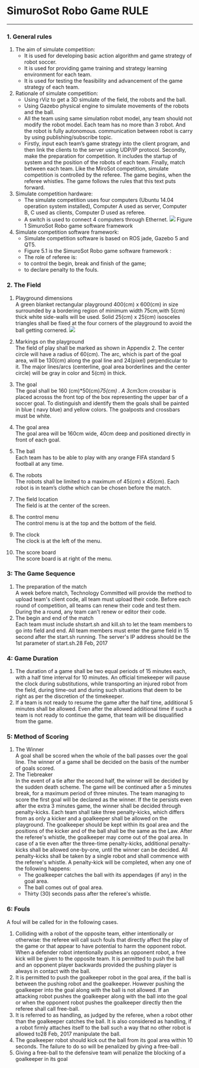 # SimuroSot Robo Game RULE
----------
### 1. General rules

1. The aim of simulate competition:
    - It is used for developing basic action algorithm and game strategy of robot soccer.
    - It is used for providing game training and strategy learning environment for each team.
    - It is used for testing the feasibility and advancement of the game strategy of each team.
2. Rationale of simulate competition:
    - Using rViz to get a 3D simulate of the field, the robots and the ball.
    - Using Gazebo physical engine to simulate movements of the robots and the ball.
    - All the team using same simulation robot model, any team should not modify the robot model. Each team has no
more than 3 robot. And the robot is fully autonomous. communication between robot is carry by using
publishing/subscribe topic.
    - Firstly, input each team’s game strategy into the client program, and then link the clients to the server using
UDP/IP protocol. Secondly, make the preparation for competition. It includes the startup of system and the position
of the robots of each team. Finally, match between each team. Like the MiroSot competition, simulate competition is
controlled by the referee. The game begins, when the referee whistles. The game follows the rules that this text puts
forward.
3. Simulate competition hardware:
    - The simulate competition uses four computers (Ubuntu 14.04 operation system installed), Computer A used as
server, Computer B, C used as clients, Computer D used as referee.
    - A switch is used to connect 4 computers through Ethernet.
![](https://github.com/cao-yan/rules/blob/master/SimuroSot/image/1.png)  Figure 1 SimuroSot Robo game software framework
4. Simulate competition software framework:
    - Simulate competition software is based on ROS jade, Gazebo 5 and QT5.
    - Figure 5.1 is the SimuroSot Robo game software framework :
    - The role of referee is:
    - to control the begin, break and finish of the game;
    - to declare penalty to the fouls.

### 2. The Field
1. Playground dimensions   
A green blanket rectangular playground 400(cm) x 600(cm) in size surrounded by a bordering region of minimum width 75cm,with 5(cm) thick white side-walls will be used. Solid 25(cm) x 25(cm) isosceles triangles shall be fixed at the four corners of the playground to avoid the ball getting cornered.
![](https://github.com/cao-yan/rules/blob/master/SimuroSot/image/2.png) 

2. Markings on the playground  
The field of play shall be marked as shown in Appendix 2. The center circle will have a radius of 60(cm). The arc, which is part of the goal area, will be 130(cm) along the goal line and 24(pixel) perpendicular to it. The major lines/arcs (centerline, goal area borderlines and the center circle) will be gray in color and 5(cm) in thick.

3. The goal  
The goal shall be 160 (cm)*50(cm)*75(cm) . A 3cm*3cm crossbar is placed acrosss the front top of the box representing the upper bar of a soccer goal. To distinguish and identify them the goals shall be painted in blue ( navy blue) and yellow colors. The goalposts and crossbars must be white.

4. The goal area  
The goal area will be 160cm wide, 40cm deep and positioned directly in front of each goal.

5. The ball  
Each team has to be able to play with any orange FIFA standard 5 football at any time.

6. The robots  
The robots shall be limited to a maximum of 45(cm) x 45(cm). Each robot is in team’s clothe which can be chosen before the match.

7. The field location  
The field is at the center of the screen.

8. The control menu  
The control menu is at the top and the bottom of the field.

9. The clock  
The clock is at the left of the menu.

10. The score board  
The score board is at right of the menu.  

### 3: The Game Sequence
1. The preparation of the match  
A week before match, Technology Committed will provide the method to upload team's client code, all team must
upload their code. Before each round of competition, all teams can renew their code and test them. During the a
round, any team can't renew or editor their code.
2. The begin and end of the match  
Each team must include shstart.sh and kill.sh to let the team members to go into field and end. All team members
must enter the game field in 15 second after the start.sh running. The server's IP address should be the 1st
parameter of start.sh.28 Feb, 2017

### 4: Game Duration
1. The duration of a game shall be two equal periods of 15 minutes each, with a half time interval for 10 minutes. An
official timekeeper will pause the clock during substitutions, while transporting an injured robot from the field,
during time-out and during such situations that deem to be right as per the discretion of the timekeeper.
2. If a team is not ready to resume the game after the half time, additional 5 minutes shall be allowed. Even after
the allowed additional time if such a team is not ready to continue the game, that team will be disqualified from the
game.

### 5: Method of Scoring
1. The Winner  
A goal shall be scored when the whole of the ball passes over the goal line. The winner of a game shall be decided on
the basis of the number of goals scored.
2. The Tiebreaker  
In the event of a tie after the second half, the winner will be decided by the sudden death scheme. The game will be
continued after a 5 minutes break, for a maximum period of three minutes. The team managing to score the first
goal will be declared as the winner. If the tie persists even after the extra 3 minutes game, the winner shall be
decided through penalty-kicks. Each team shall take three penalty-kicks, which differs from as only a kicker and a
goalkeeper shall be allowed on the playground. The goalkeeper should be kept within its goal area and the positions
of the kicker and of the ball shall be the same as the Law. After the referee's whistle, the goalkeeper may come out
of the goal area. In case of a tie even after the three-time penalty-kicks, additional penalty-kicks shall be allowed
one-by-one, until the winner can be decided. All penalty-kicks shall be taken by a single robot and shall commence
with the referee's whistle. A penalty-kick will be completed, when any one of the following happens:
    - The goalkeeper catches the ball with its appendages (if any) in the goal area.
    - The ball comes out of goal area.
    - Thirty (30) seconds pass after the referee's whistle.

### 6: Fouls
A foul will be called for in the following cases.  

1. Colliding with a robot of the opposite team, either intentionally or otherwise: the referee will call such fouls that
directly affect the play of the game or that appear to have potential to harm the opponent robot. When a defender
robot intentionally pushes an opponent robot, a free kick will be given to the opposite team. It is permitted to push
the ball and an opponent player backwards provided the pushing player is always in contact with the ball.
2. It is permitted to push the goalkeeper robot in the goal area, if the ball is between the pushing robot and the
goalkeeper. However pushing the goalkeeper into the goal along with the ball is not allowed. If an attacking robot
pushes the goalkeeper along with the ball into the goal or when the opponent robot pushes the goalkeeper directly
then the referee shall call free-ball.
3. It is referred to as handling, as judged by the referee, when a robot other than the goalkeeper catches the ball. It
is also considered as handling, if a robot firmly attaches itself to the ball such a way that no other robot is allowed to28 Feb, 2017
manipulate the ball.
4. The goalkeeper robot should kick out the ball from its goal area within 10 seconds. The failure to do so will be
penalized by giving a ​ free-ball​ .
5. Giving a free-ball to the defensive team will penalize the blocking of a goalkeeper in its goal

